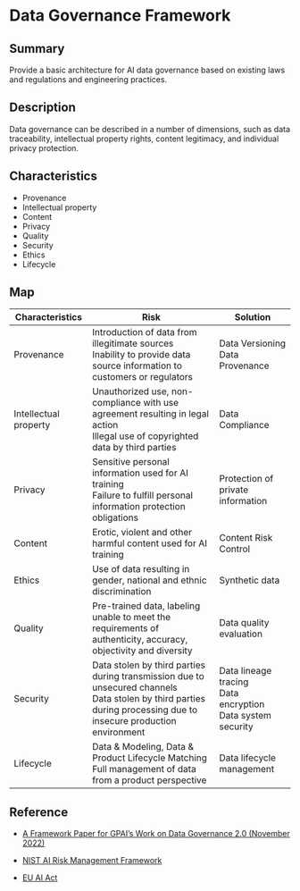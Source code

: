 <!-- 
Copyright (c) 2022 The OpenDataology Authors 
All rights reserved.

SPDX-License-Identifier: Creative Commons Attribution 4.0 International
-->


# Data Governance Framework

## Summary

Provide a basic architecture for AI data governance based on existing laws and regulations and engineering practices.

## Description

Data governance can be described in a number of dimensions, such as data traceability, intellectual property rights, content legitimacy, and individual privacy protection.

## Characteristics

- Provenance
- Intellectual property
- Content
- Privacy
- Quality
- Security
- Ethics
- Lifecycle

## Map

| Characteristics | Risk   |  Solution |                                
| ---- | --------------------------------------------------- | -- |
| Provenance | Introduction of data from illegitimate sources<br>Inability to provide data source information to customers or regulators<br> |  Data Versioning<br>Data Provenance <br> |
| Intellectual property | Unauthorized use, non-compliance with use agreement resulting in legal action<br>Illegal use of copyrighted data by third parties<br> | Data Compliance|
| Privacy | Sensitive personal information used for AI training<br>Failure to fulfill personal information protection obligations<br> | Protection of private information |
| Content | Erotic, violent and other harmful content used for AI training<br>| Content Risk Control |
| Ethics | Use of data resulting in gender, national and ethnic discrimination | Synthetic data |
| Quality | Pre-trained data, labeling unable to meet the requirements of authenticity, accuracy, objectivity and diversity<br>| Data quality evaluation|
| Security | Data stolen by third parties during transmission due to unsecured channels<br>Data stolen by third parties during processing due to insecure production environment | Data lineage tracing  <br> Data encryption <br> Data system security|
| Lifecycle | Data & Modeling, Data & Product Lifecycle Matching<br>Full management of data from a product perspective <br>| Data lifecycle management |

## Reference

- [A Framework Paper for GPAI’s Work on Data Governance 2.0 (November 2022)](https://gpai.ai/projects/data-governance/Data%20Governance%20-%20A%20Framework%20Paper%20for%20GPAI%E2%80%99s%20Work%20on%20Data%20Governance%202.0%20.pdf)

- [NIST AI Risk Management Framework](https://airc.nist.gov/AI_RMF_Knowledge_Base/Playbook)

- [EU AI Act](https://artificialintelligenceact.eu/)